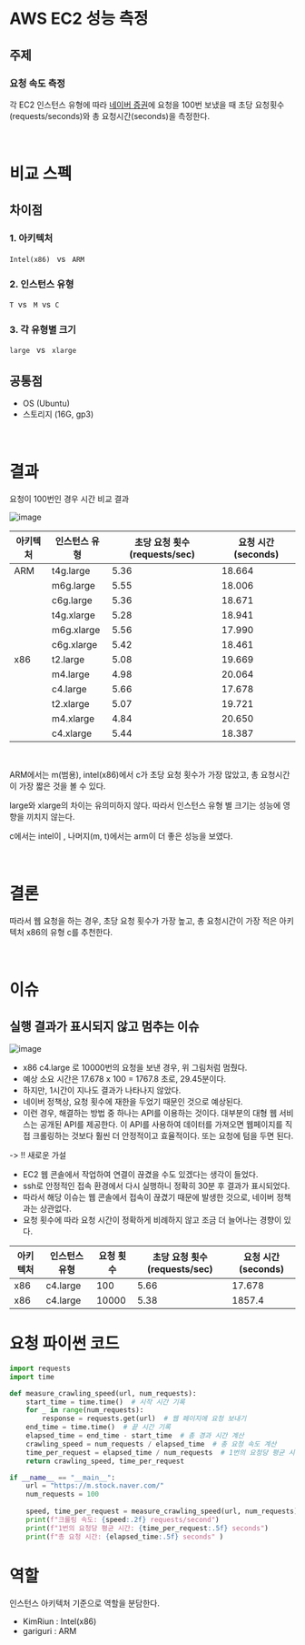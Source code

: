 # AWS EC2 성능 측정
## 주제
### 요청 속도 측정
각 EC2 인스턴스 유형에 따라 [네이버 증권](https://m.stock.naver.com/)에 요청을 100번 보냈을 때 초당 요청횟수(requests/seconds)와 총 요청시간(seconds)을 측정한다.

<br>


# 비교 스펙
## 차이점

### 1. 아키텍처
`Intel(x86)` &nbsp; vs &nbsp; `ARM`

### 2. 인스턴스 유형
`T`&nbsp;  vs &nbsp; `M`&nbsp;  vs&nbsp; `C`
### 3. 각 유형별 크기
`large` &nbsp; vs &nbsp; `xlarge`



## 공통점
- OS (Ubuntu)
- 스토리지 (16G, gp3)

<br>


# 결과


요청이 100번인 경우 시간 비교 결과

![image](https://github.com/koorukuroo/pda_4th/assets/56223389/928ee66c-af17-4ea3-9e09-f68b2346ffef)


| 아키텍처 | 인스턴스 유형 | 초당 요청 횟수(requests/sec) |  요청 시간 (seconds)|
|----------|---------------|---------------------------|---------------------------|
| ARM      | t4g.large     | 5.36                      | 18.664                  |
|          | m6g.large     | 5.55                      | 18.006                  |
|          | c6g.large     | 5.36                      | 18.671                  |
|          | t4g.xlarge    | 5.28                      | 18.941                  |
|          | m6g.xlarge    | 5.56                      | 17.990                  |
|          | c6g.xlarge    | 5.42                      | 18.461                  |
| x86      | t2.large      | 5.08                      | 19.669                  |
|          | m4.large      | 4.98                      | 20.064                  |
|          | c4.large      | 5.66                      | 17.678                  |
|          | t2.xlarge     | 5.07                      | 19.721                  |
|          | m4.xlarge     | 4.84                      | 20.650                  |
|          | c4.xlarge     | 5.44                      | 18.387                  |


<br>


ARM에서는 m(범용), intel(x86)에서 c가 초당 요청 횟수가 가장 많았고, 총 요청시간이 가장 짧은 것을 볼 수 있다.

large와 xlarge의 차이는 유의미하지 않다. 따라서 인스턴스 유형 별 크기는 성능에 영향을 끼치지 않는다.

c에서는 intel이 , 나머지(m, t)에서는 arm이 더 좋은 성능을 보였다.

<br>

# 결론

따라서 웹 요청을 하는 경우, 초당 요청 횟수가 가장 높고, 총 요청시간이 가장 적은 아키텍처 x86의 유형 c를 추천한다.

<br>

# 이슈
## 실행 결과가 표시되지 않고 멈추는 이슈
![image](https://github.com/koorukuroo/pda_4th/assets/56223389/7d8218fd-865b-4d66-8061-f8b188e52d68)
* x86 c4.large 로 10000번의 요청을 보낸 경우, 위 그림처럼 멈췄다.
* 예상 소요 시간은 17.678 x 100 = 1767.8 초로, 29.45분이다.
* 하지만, 1시간이 지나도 결과가 나타나지 않았다.
* 네이버 정책상, 요청 횟수에 재한을 두었기 때문인 것으로 예상된다.
* 이런 경우, 해결하는 방법 중 하나는 API를 이용하는 것이다. 대부분의 대형 웹 서비스는 공개된 API를 제공한다. 이 API를 사용하여 데이터를 가져오면 웹페이지를 직접 크롤링하는 것보다 훨씬 더 안정적이고 효율적이다. 또는 요청에 텀을 두면 된다.

-> !! 새로운 가설
* EC2 웹 콘솔에서 작업하여 연결이 끊겼을 수도 있겠다는 생각이 들었다.
* ssh로 안정적인 접속 환경에서 다시 실행하니 정확히 30분 후 결과가 표시되었다.
* 따라서 해당 이슈는 웹 콘솔에서 접속이 끊겼기 때문에 발생한 것으로, 네이버 정책과는 상관없다.
* 요청 횟수에 따라 요청 시간이 정확하게 비례하지 않고 조금 더 늘어나는 경향이 있다.
 
| 아키텍처 | 인스턴스 유형 | 요청 횟수 | 초당 요청 횟수(requests/sec) |  요청 시간 (seconds)| 
|----------|---------------|-------|--------------------|---------------------------|
| x86      | c4.large      | 100   | 5.66                      | 17.678                  |
| x86      | c4.large      | 10000 | 5.38                      | 1857.4                  |


# 요청 파이썬 코드
```python
import requests
import time

def measure_crawling_speed(url, num_requests):
    start_time = time.time()  # 시작 시간 기록
    for _ in range(num_requests):
        response = requests.get(url)  # 웹 페이지에 요청 보내기
    end_time = time.time()  # 끝 시간 기록
    elapsed_time = end_time - start_time  # 총 경과 시간 계산
    crawling_speed = num_requests / elapsed_time  # 총 요청 속도 계산
    time_per_request = elapsed_time / num_requests  # 1번의 요청당 평균 시간 계산
    return crawling_speed, time_per_request

if __name__ == "__main__":
    url = "https://m.stock.naver.com/"
    num_requests = 100
    
    speed, time_per_request = measure_crawling_speed(url, num_requests)
    print(f"크롤링 속도: {speed:.2f} requests/second")
    print(f"1번의 요청당 평균 시간: {time_per_request:.5f} seconds")
    print(f"총 요청 시간: {elapsed_time:.5f} seconds" )
```

# 역할
인스턴스 아키텍처 기준으로 역할을 분담한다.
- KimRiun : Intel(x86)
- gariguri : ARM
